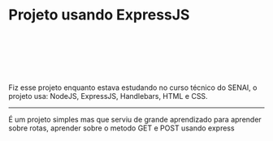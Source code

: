 <h1>Projeto usando ExpressJS </h1>
<br/>
<br/>
<br/>
<br/>
<br/>
<p>Fiz esse projeto enquanto estava estudando no curso técnico do SENAI, o projeto usa: NodeJS, ExpressJS, Handlebars, HTML e CSS. </p>
<hr/>
<p>É um projeto simples mas que serviu de grande aprendizado para aprender sobre rotas, aprender sobre o metodo GET e POST usando express </p>
